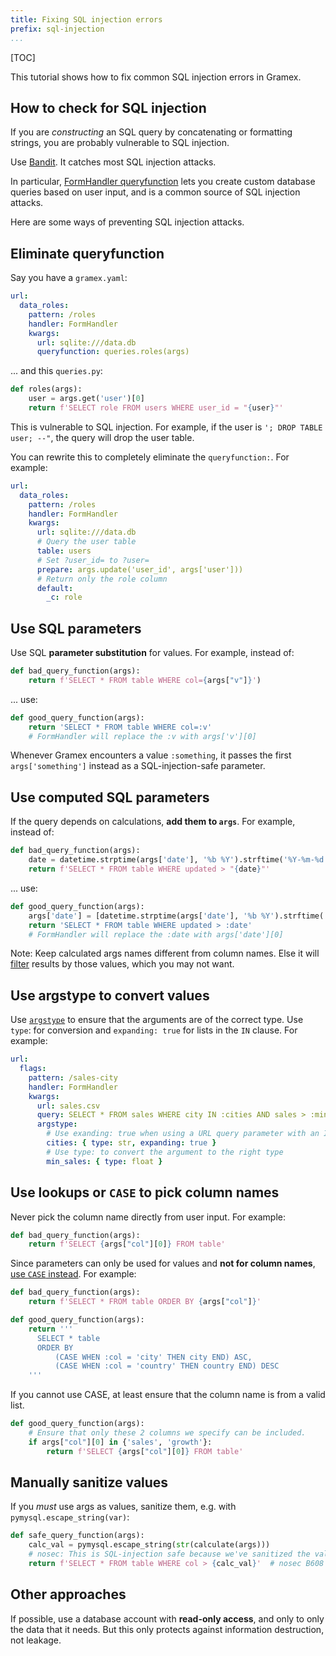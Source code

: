 ```yaml
---
title: Fixing SQL injection errors
prefix: sql-injection
...
```


[TOC]

This tutorial shows how to fix common SQL injection errors in Gramex.

## How to check for SQL injection

If you are *constructing* an SQL query by concatenating or formatting strings,
you are probably vulnerable to SQL injection.

Use [Bandit](https://bandit.readthedocs.io/en/latest/). It catches most SQL injection attacks.

In particular, [FormHandler queryfunction](../../formhandler/#formhandler-queryfunction) lets you create custom database queries based on user input, and is a common source of SQL injection attacks.

Here are some ways of preventing SQL injection attacks.

## Eliminate queryfunction

Say you have a `gramex.yaml`:

```yaml
url:
  data_roles:
    pattern: /roles
    handler: FormHandler
    kwargs:
      url: sqlite:///data.db
      queryfunction: queries.roles(args)
```

... and this `queries.py`:

```python
def roles(args):
    user = args.get('user')[0]
    return f'SELECT role FROM users WHERE user_id = "{user}"'
```

This is vulnerable to SQL injection. For example, if the user is `'; DROP TABLE user; --"`, the query will drop the user table.

You can rewrite this to completely eliminate the `queryfunction:`. For example:

```yaml
url:
  data_roles:
    pattern: /roles
    handler: FormHandler
    kwargs:
      url: sqlite:///data.db
      # Query the user table
      table: users
      # Set ?user_id= to ?user=
      prepare: args.update('user_id', args['user']))
      # Return only the role column
      default:
        _c: role
```


## Use SQL parameters

Use SQL **parameter substitution** for values. For example, instead of:

```python
def bad_query_function(args):
    return f'SELECT * FROM table WHERE col={args["v"]}')
```

... use:

```python
def good_query_function(args):
    return 'SELECT * FROM table WHERE col=:v'
    # FormHandler will replace the :v with args['v'][0]
```

Whenever Gramex encounters a value `:something`, it passes the first `args['something']` instead as a SQL-injection-safe parameter.

## Use computed SQL parameters

If the query depends on calculations, **add them to `args`**. For example, instead of:

```python
def bad_query_function(args):
    date = datetime.strptime(args['date'], '%b %Y').strftime('%Y-%m-%d')
    return f'SELECT * FROM table WHERE updated > "{date}"'
```

... use:

```python
def good_query_function(args):
    args['date'] = [datetime.strptime(args['date'], '%b %Y').strftime('%Y-%m-%d')]
    return 'SELECT * FROM table WHERE updated > :date'
    # FormHandler will replace the :date with args['date'][0]
```

Note: Keep calculated args names different from column names.
Else it will [filter](../../formhandler/#formhandler-filters) results by those values, which you may not want.

## Use argstype to convert values

Use [`argstype`](../../formhandler/#formhandler-argument-type) to ensure that the
arguments are of the correct type. Use `type`: for conversion and `expanding: true`
for lists in the `IN` clause. For example:

```yaml
url:
  flags:
    pattern: /sales-city
    handler: FormHandler
    kwargs:
      url: sales.csv
      query: SELECT * FROM sales WHERE city IN :cities AND sales > :min_sales
      argstype:
        # Use exanding: true when using a URL query parameter with an IN clause
        cities: { type: str, expanding: true }
        # Use type: to convert the argument to the right type
        min_sales: { type: float }
```

## Use lookups or `CASE` to pick column names

Never pick the column name directly from user input. For example:

```python
def bad_query_function(args):
    return f'SELECT {args["col"][0]} FROM table'
```

Since parameters can only be used for values and **not for column names**,
[use `CASE` instead](https://stackoverflow.com/a/25949885/100904). For example:

```python
def bad_query_function(args):
    return f'SELECT * FROM table ORDER BY {args["col"]}'

def good_query_function(args):
    return '''
      SELECT * table
      ORDER BY
          (CASE WHEN :col = 'city' THEN city END) ASC,
          (CASE WHEN :col = 'country' THEN country END) DESC
    '''
```

If you cannot use CASE, at least ensure that the column name is from a valid list.

```python
def good_query_function(args):
    # Ensure that only these 2 columns we specify can be included.
    if args["col"][0] in {'sales', 'growth'}:
        return f'SELECT {args["col"][0]} FROM table'
```


## Manually sanitize values

If you *must* use args as values, sanitize them, e.g. with `pymysql.escape_string(var)`:

```python
def safe_query_function(args):
    calc_val = pymysql.escape_string(str(calculate(args)))
    # nosec: This is SQL-injection safe because we've sanitized the value
    return f'SELECT * FROM table WHERE col > {calc_val}'  # nosec B608
```

## Other approaches

If possible, use a database account with **read-only access**, and only to only the
data that it needs. But this only protects against information destruction, not leakage.
